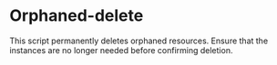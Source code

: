# Orphaned-delete
This script permanently deletes orphaned resources. Ensure that the instances are no longer needed before confirming deletion.
